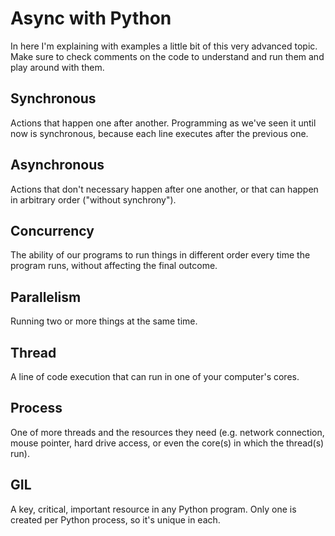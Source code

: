 # Async with Python

In here I'm explaining with examples a little bit of this very advanced topic. Make sure to check comments on the code to understand and run them and play around with them.


## Synchronous
Actions that happen one after another. Programming as we've seen it until now is synchronous, because each line executes after the previous one.

## Asynchronous
Actions that don't necessary happen after one another, or that can happen in arbitrary order ("without synchrony").

## Concurrency
The ability of our programs to run things in different order every time the program runs, without affecting the final outcome.

## Parallelism
Running two or more things at the same time.

## Thread
A line of code execution that can run in one of your computer's cores.

## Process 
One of more threads and the resources they need (e.g. network connection, mouse pointer, hard drive access, or even the core(s) in which the thread(s) run).

## GIL
A key, critical, important resource in any Python program. Only one is created per Python process, so it's unique in each.